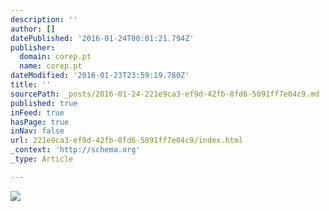 ```yaml
---
description: ''
author: []
datePublished: '2016-01-24T00:01:21.794Z'
publisher:
  domain: corep.pt
  name: corep.pt
dateModified: '2016-01-23T23:59:19.780Z'
title: ''
sourcePath: _posts/2016-01-24-221e9ca3-ef9d-42fb-8fd6-5091ff7e04c9.md
published: true
inFeed: true
hasPage: true
inNav: false
url: 221e9ca3-ef9d-42fb-8fd6-5091ff7e04c9/index.html
_context: 'http://schema.org'
_type: Article

---
```

![](http://corep.pt/images/frm130259.jpg)